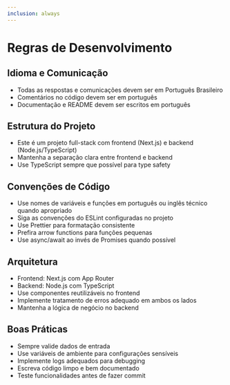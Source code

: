 ```yaml
---
inclusion: always
---
```


# Regras de Desenvolvimento

## Idioma e Comunicação

- Todas as respostas e comunicações devem ser em Português Brasileiro
- Comentários no código devem ser em português
- Documentação e README devem ser escritos em português

## Estrutura do Projeto

- Este é um projeto full-stack com frontend (Next.js) e backend (Node.js/TypeScript)
- Mantenha a separação clara entre frontend e backend
- Use TypeScript sempre que possível para type safety

## Convenções de Código

- Use nomes de variáveis e funções em português ou inglês técnico quando apropriado
- Siga as convenções do ESLint configuradas no projeto
- Use Prettier para formatação consistente
- Prefira arrow functions para funções pequenas
- Use async/await ao invés de Promises quando possível

## Arquitetura

- Frontend: Next.js com App Router
- Backend: Node.js com TypeScript
- Use componentes reutilizáveis no frontend
- Implemente tratamento de erros adequado em ambos os lados
- Mantenha a lógica de negócio no backend

## Boas Práticas

- Sempre valide dados de entrada
- Use variáveis de ambiente para configurações sensíveis
- Implemente logs adequados para debugging
- Escreva código limpo e bem documentado
- Teste funcionalidades antes de fazer commit
